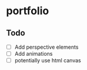# portfolio

## Todo
- [ ] Add perspective elements
- [ ] Add animations
- [ ] potentially use html canvas
